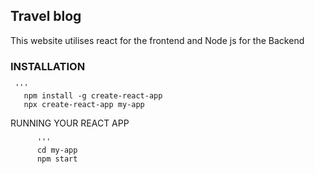 ## Travel blog
This website utilises react for the frontend and Node js for the Backend
### INSTALLATION
     '''
       npm install -g create-react-app
       npx create-react-app my-app
       
RUNNING YOUR REACT APP

          '''
          cd my-app
          npm start


